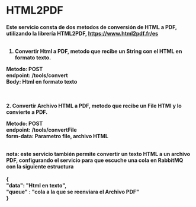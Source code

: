 <h1>HTML2PDF</h1>


<h4> 

Este servicio consta de dos metodos de conversión de HTML a PDF, utilizando la librería HTML2PDF, https://www.html2pdf.fr/es 
</br>
</br>
1. Convertir Html a PDF, metodo que recibe un String con el HTML en formato texto.

  Metodo: POST </br>
  endpoint: /tools/convert </br>
  Body: Html en formato texto </br>

</br>
</br>
2. Convertir Archivo HTML a PDF, metodo que recibe un File HTMl y lo convierte a PDF.

  Metodo: POST  </br>
  endpoint: /tools/convertFile </br>
  form-data: Parametro file, archivo HTML </br>

</br>
nota: este servicio también permite convertir un texto HTML a un archivo PDF, configurando el servicio para que escuche una cola en RabbitMQ con la siguiente estructura
</br>
</br>
{ </br>
	"data": "Html en texto", </br>
	"queue" : "cola a la que se reenviara el Archivo PDF" </br>
} </br>
</br>
</br>

</h4>
